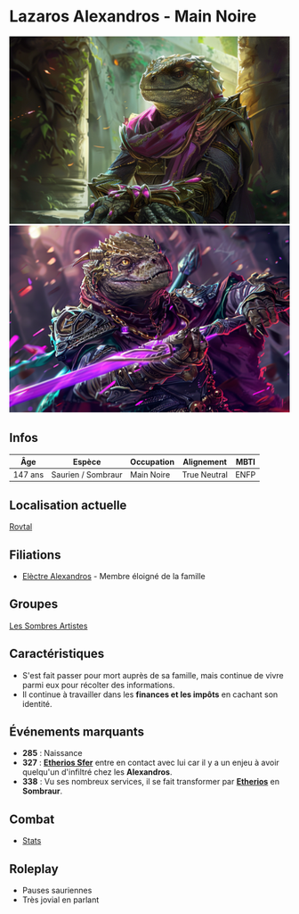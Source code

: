 # Lazaros Alexandros - Main Noire
![Lazaros Alexandros](../../../_images/lazaros3.png)
![Lazaros Alexandros](../../../_images/lazaros.png)

## Infos 
| Âge | Espèce | Occupation | Alignement | MBTI |
| --- | ------ | ---------- | ---------- | ---- |
| 147 ans | Saurien / Sombraur | Main Noire | True Neutral | ENFP |

## Localisation actuelle
[Rovtal](../../VILLES/Rovtal.md)

## Filiations
* [Elèctre Alexandros](../DVOLSTI/Elèctre_Alexandros.md) - Membre éloigné de la famille

## Groupes 
[Les Sombres Artistes](../../VILLES/Rovtal.md#les-sombres-artistes)

## Caractéristiques
* S'est fait passer pour mort auprès de sa famille, mais continue de vivre parmi eux pour récolter des informations.
* Il continue à travailler dans les **finances et les impôts** en cachant son identité.

## Événements marquants
* **285** : Naissance
* **327** : [**Etherios Sfer**](./Ethérios_Sfer.md) entre en contact avec lui car il y a un enjeu à avoir quelqu'un d'infiltré chez les **Alexandros**.
* **338** : Vu ses nombreux services, il se fait transformer par [**Etherios**](./Ethérios_Sfer.md) en **Sombraur**.

## Combat
* [Stats](../../../STAT_BLOCKS/CLASS/Sombraur.md)

## Roleplay
* Pauses sauriennes
* Très jovial en parlant
